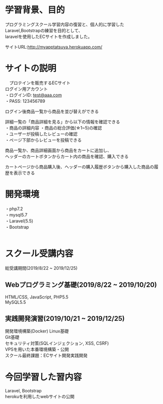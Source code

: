 # 学習背景、目的
 プログラミングスクール学習内容の復習と、個人的に学習したLaravel,Bootstrapの練習を目的として、  
 laravelを使用したECサイトを作成しました。  
 
 サイトURL:http://myapptatsuya.herokuapp.com/  

           
# サイトの説明
　プロテインを販売するECサイト  
  ログイン用アカウント  
    ・ログインID: test@aaa.com  
    ・PASS:      123456789  
   
   ログイン後商品一覧から商品を並び替えができる  
   
   詳細一覧の「商品詳細を見る」から以下の情報を確認できる  
   ・商品の詳細内容
   ・商品の総合評価(☆1~5)の確認  
   ・ユーザーが投稿したレビューの確認  
   ・ページ下部からレビューを投稿できる  
   
   商品一覧か、商品詳細画面から商品をカートに追加し、  
   ヘッダーのカートボタンからカート内の商品を確認、購入できる
    
   カートページから商品購入後、ヘッダーの購入履歴ボタンから購入した商品の履歴を表示できる  
   
   
# 開発環境
  ・php7.2  
  ・mysql5.7  
  ・Laravel(5.5)  
  ・Bootstrap  
<br>

# スクール受講内容
総受講期間(2019/8/22 ~ 2019/12/25)

## Webプログラミング基礎(2019/8/22 ~ 2019/10/20)
HTML/CSS, JavaScript, PHP5.5  
MySQL5.5  

## 実践開発演習(2019/10/21 ~ 2019/12/25)
開発環境構築(Docker)  Linux基礎  
Git基礎  
セキュリティ対策(SQLインジェクション, XSS, CSRF)  
VPSを用いた本番環境構築・公開  
スクール最終課題：ECサイト開発実践開発  

# 今回学習した習内容
Laravel, Bootstrap  
herokuを利用したwebサイトの公開
